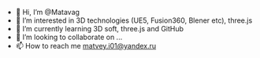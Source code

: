 - 👋 Hi, I’m @Matavag
- 👀 I’m interested in 3D technologies (UE5, Fusion360, Blener etc), three.js
- 🌱 I’m currently learning 3D soft, three.js and GitHub
- 💞️ I’m looking to collaborate on ...
- 📫 How to reach me matvey.i01@yandex.ru

<!---
Matavag/Matavag is a ✨ special ✨ repository because its `README.md` (this file) appears on your GitHub profile.
You can click the Preview link to take a look at your changes.
--->
